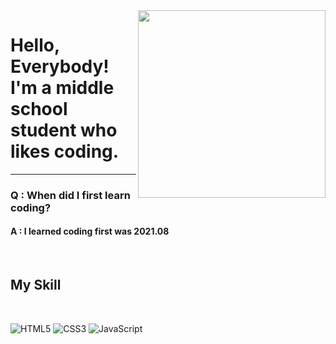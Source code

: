 <img align="right" src="https://avatars.githubusercontent.com/u/105908241?s=400&u=b37777470d8d29acd6c2745915f3d7893671b45e&v=4" width="300"/>
<h1>Hello, Everybody!<Br> I'm a middle school student who likes coding.</h1>
<hr>
<h3>Q : When did I first learn coding?</h3>
<h4>A : I learned coding first was 2021.08</h4>

<br>
<h2>My Skill</h2>
<br>

![HTML5](https://img.shields.io/badge/-HTML5-F05032?style=for-the-badge&logo=html5&logoColor=ffffff)
![CSS3](https://img.shields.io/badge/-CSS3-007ACC?style=for-the-badge&logo=css3)
![JavaScript](https://img.shields.io/badge/-JavaScript-%23F7DF1C?style=for-the-badge&logo=javascript&logoColor=000000&labelColor=%23F7DF1C&color=%23FFCE5A)
